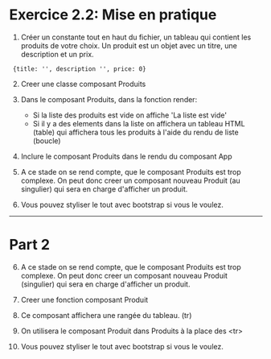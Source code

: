 # Exercice 2.2: Mise en pratique

   
1. Créer un constante tout en haut du fichier, un tableau qui contient les produits de votre choix. Un produit est un objet avec un titre, une description et un prix.

```
 {title: '', description '', price: 0}
```

2. Creer une classe composant Produits
3. Dans le composant Produits, dans la fonction render:
    - Si la liste des produits est vide on affiche 'La liste est vide'
    - Si il y a des elements dans la liste on affichera un tableau HTML (table) qui affichera tous les produits à l'aide du rendu de liste (boucle)

4. Inclure le composant Produits dans le rendu du composant App

5. A ce stade on se rend compte, que le composant Produits est trop complexe. On peut donc creer un composant nouveau Produit (au singulier) qui sera en charge d'afficher un produit. 

5. Vous pouvez styliser le tout avec bootstrap si vous le voulez.


---

# Part 2


6. A ce stade on se rend compte, que le composant Produits est trop complexe. On peut donc creer un composant nouveau Produit (singulier) qui sera en charge d'afficher un produit. 

7. Creer une fonction composant Produit

8. Ce composant affichera une rangée du tableau. (tr)

9. On utilisera le composant Produit dans Produits à la place des &lt;tr&gt;

10. Vous pouvez styliser le tout avec bootstrap si vous le voulez.